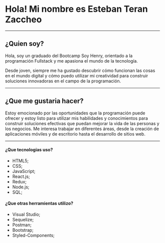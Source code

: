 # Hola! Mi nombre es Esteban Teran Zaccheo

------------

## ¿Quien soy?

Hola, soy un graduado del Bootcamp Soy Henry, orientado a la programación Fullstack y me apasiona el mundo de la tecnología.

Desde joven, siempre me ha gustado descubrir cómo funcionan las cosas en el mundo digital y cómo puedo utilizar mi creatividad para construir soluciones innovadoras en el campo de la programación.

------------
## ¿Que me gustaria hacer? 

Estoy emocionado por las oportunidades que la programación puede ofrecer y estoy listo para utilizar mis habilidades y conocimientos para construir soluciones efectivas que puedan mejorar la vida de las personas y los negocios. Me interesa trabajar en diferentes áreas, desde la creación de aplicaciones móviles y de escritorio hasta el desarrollo de sitios web.

------------


#### ¿Que tecnologias uso?

- HTML5;
- CSS;
- JavaScript;
- React.js;
- Redux;
- Node.js;
- SQL;

#### ¿Que otras herramientas utilizo?

- Visual Studio;
- Sequelize;
- Postman;
- Bootstrap;
- Styled-Components;
